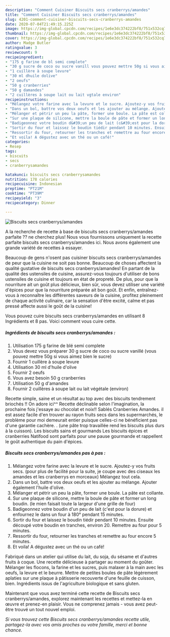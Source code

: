 ```yaml
---
description: "Comment Cuisiner Biscuits secs cranberrys/amandes"
title: "Comment Cuisiner Biscuits secs cranberrys/amandes"
slug: 4201-comment-cuisiner-biscuits-secs-cranberrys-amandes
date: 2020-07-04T21:49:15.225Z
image: https://img-global.cpcdn.com/recipes/1e6e3dc374222bf8/751x532cq70/biscuits-secs-cranberrysamandes-photo-principale-de-la-recette.jpg
thumbnail: https://img-global.cpcdn.com/recipes/1e6e3dc374222bf8/751x532cq70/biscuits-secs-cranberrysamandes-photo-principale-de-la-recette.jpg
cover: https://img-global.cpcdn.com/recipes/1e6e3dc374222bf8/751x532cq70/biscuits-secs-cranberrysamandes-photo-principale-de-la-recette.jpg
author: Madge Butler
ratingvalue: 3
reviewcount: 9
recipeingredient:
- "175 g farine de bl semi complete"
- "30 g sucre de coco ou sucre vanill vous pouvez mettre 50g si vous aimez bien le sucre"
- "1 cuillère à soupe levure"
- "30 ml dhuile dolive"
- "2 oeufs"
- "50 g cranberries"
- "50 g damandes"
- "2 cuillères à soupe lait ou lait vgtale environ"
recipeinstructions:
- "Mélangez votre farine avec la levure et le sucre. Ajoutez-y vos fruits secs. (pour plus de facilité pour la suite, je coupe avec des ciseaux les amandes et les cranberrys en morceaux) Mélangez tout cela."
- "Dans un bol, battre vos deux oeufs et les ajouter au mélange. Ajouter également l&#39;huile d&#39;olive."
- "Mélanger et pétrir un peu la pâte, former une boule. La pâte est collante."
- "Sur une plaque de silicone, mettre la boule de pâte et former un long boudin. (le mien faisait toute la largeur d&#39;une grille de four)"
- "Badigeonnez votre boudin d&#39;un peu de lait (c&#39;est pour la dorure) et enfournez le dans un four à 180° pendant 15 minutes."
- "Sortir du four et laissez le boudin tiédir pendant 10 minutes. Ensuite découpé votre boudin en tranches, environ 20. Remettre au four pour 5 minutes."
- "Ressortir du four, retourner les tranches et remettre au four encore 5 minutes."
- "Et voila! A dégustez avec un thé ou un café!"
categories:
- Resep
tags:
- biscuits
- secs
- cranberrysamandes

katakunci: biscuits secs cranberrysamandes 
nutrition: 178 calories
recipecuisine: Indonesian
preptime: "PT21M"
cooktime: "PT39M"
recipeyield: "3"
recipecategory: Dinner

---
```



![Biscuits secs cranberrys/amandes](https://img-global.cpcdn.com/recipes/1e6e3dc374222bf8/751x532cq70/biscuits-secs-cranberrysamandes-photo-principale-de-la-recette.jpg)

A la recherche de recette à base de biscuits secs cranberrys/amandes parfaite ?? ne cherchez plus! Nous vous fournissons uniquement la recette parfaite biscuits secs cranberrys/amandes ici. Nous avons également une grande variété de recettes à essayer.

Beaucoup de gens n'osent pas cuisiner biscuits secs cranberrys/amandes de peur que la cuisine ne soit pas bonne. Beaucoup de choses affectent la qualité gustative de biscuits secs cranberrys/amandes! En partant de la qualité des ustensiles de cuisine, assurez-vous toujours d'utiliser de bons ustensiles de cuisine et toujours en état de propreté. De plus, pour que la nourriture ait un goût plus délicieux, bien sûr, vous devez utiliser une variété d'épices pour que la nourriture préparée ait bon goût. Et enfin, entraînez-vous à reconnaître les différentes saveurs de la cuisine, profitez pleinement de chaque activité culinaire, car la sensation d'être excité, calme et pas pressé affecte aussi le goût de la cuisine!

<!--inarticleads1-->

Vous pouvez cuire biscuits secs cranberrys/amandes en utilisant 8 Ingrédients et 8 pas. Voici comment vous cuire cette.

##### Ingrédients de biscuits secs cranberrys/amandes :

1. Utilisation 175 g farine de blé semi complete
1. Vous devez vous préparer 30 g sucre de coco ou sucre vanillé (vous pouvez mettre 50g si vous aimez bien le sucre)
1. Fournir 1 cuillère à soupe levure
1. Utilisation 30 ml d&#39;huile d&#39;olive
1. Fournir 2 oeufs
1. Vous avez besoin 50 g cranberries
1. Utilisation 50 g d&#39;amandes
1. Fournir 2 cuillères à soupe lait ou lait végétale (environ)


Recette simple, saine et un résultat au top avec des biscuits tendrement briochés !! On adore ici^^ Recette déclinable selon l&#39;imagination, la prochaine fois j&#39;essaye au chocolat et noix!! Sablés Cranberries Amandes. il est assez facile d&#39;en trouver au rayon fruits secs dans les supermarchés, le problème pour moi demeurait entier puisque celles-ci ne bénéficient pas d&#39;une garantie cachère. . (une pâte trop travaillée rend les biscuits plus durs à la cuisson). Les biscuits sains et gourmands Les biscuits épices et cranberries Natifood sont parfaits pour une pause gourmande et rappellent le goût authentique du pain d&#39;épices. 

<!--inarticleads2-->

##### Biscuits secs cranberrys/amandes pas à pas :

1. Mélangez votre farine avec la levure et le sucre. Ajoutez-y vos fruits secs. (pour plus de facilité pour la suite, je coupe avec des ciseaux les amandes et les cranberrys en morceaux) Mélangez tout cela.
1. Dans un bol, battre vos deux oeufs et les ajouter au mélange. Ajouter également l&#39;huile d&#39;olive.
1. Mélanger et pétrir un peu la pâte, former une boule. La pâte est collante.
1. Sur une plaque de silicone, mettre la boule de pâte et former un long boudin. (le mien faisait toute la largeur d&#39;une grille de four)
1. Badigeonnez votre boudin d&#39;un peu de lait (c&#39;est pour la dorure) et enfournez le dans un four à 180° pendant 15 minutes.
1. Sortir du four et laissez le boudin tiédir pendant 10 minutes. Ensuite découpé votre boudin en tranches, environ 20. Remettre au four pour 5 minutes.
1. Ressortir du four, retourner les tranches et remettre au four encore 5 minutes.
1. Et voila! A dégustez avec un thé ou un café!


Fabriqué dans un atelier qui utilise du lait, du soja, du sésame et d&#39;autres fruits à coque. Une recette délicieuse à partager au moment du goûter. Mélanger les flocons, la farine et les sucres, puis malaxer à la main avec les oeufs, la levure et le beurre. Mettre de petites boules de pâte légèrement aplaties sur une plaque à pâtisserie recouverte d&#39;une feuille de cuisson, bien. Ingrédients issus de l&#39;agriculture biologique et sans gluten. 

<!--inarticleads1-->

<p>
Maintenant que vous avez terminé cette recette de Biscuits secs cranberrys/amandes, explorez maintenant les recettes et mettez-la en œuvre et prenez-en plaisir. Vous ne comprenez jamais - vous avez peut-être trouvé un tout nouvel emploi.
</p>

<p>
<i>Si vous trouvez cette Biscuits secs cranberrys/amandes recette utile, partagez-la avec vos amis proches ou votre famille, merci et bonne chance.</i>
</p>
